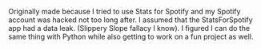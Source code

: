 Originally made because I tried to use Stats for Spotify and my Spotify account was hacked not too long after. I assumed that the StatsForSpotify app had a data leak. (Slippery Slope fallacy I know). I figured I can do the same thing with Python while also getting to work on a fun project as well. 
